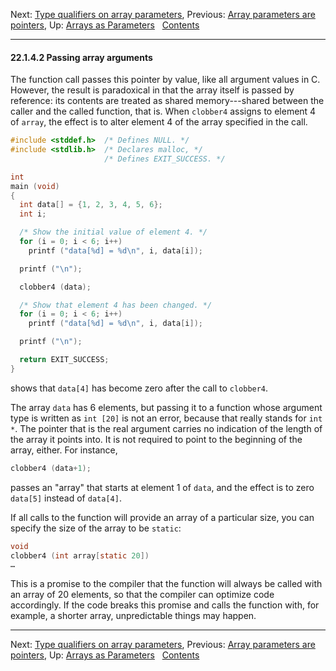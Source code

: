 Next: [Type qualifiers on array parameters](Array-Parm-Qualifiers.md),
Previous: [Array parameters are pointers](Array-Parm-Pointer.md), Up:
[Arrays as Parameters](Arrays-as-Parameters.md)  
[Contents](index.md#SEC_Contents "Table of contents")  

------------------------------------------------------------------------


#### 22.1.4.2 Passing array arguments 

The function call passes this pointer by value, like all argument values
in C. However, the result is paradoxical in that the array itself is
passed by reference: its contents are treated as shared memory---shared
between the caller and the called function, that is. When `clobber4`
assigns to element 4 of `array`, the effect is to alter element 4 of the
array specified in the call.

``` C
#include <stddef.h>  /* Defines NULL. */
#include <stdlib.h>  /* Declares malloc, */
                     /* Defines EXIT_SUCCESS. */

int
main (void)
{
  int data[] = {1, 2, 3, 4, 5, 6};
  int i;

  /* Show the initial value of element 4. */
  for (i = 0; i < 6; i++)
    printf ("data[%d] = %d\n", i, data[i]);

  printf ("\n");

  clobber4 (data);

  /* Show that element 4 has been changed. */
  for (i = 0; i < 6; i++)
    printf ("data[%d] = %d\n", i, data[i]);

  printf ("\n");

  return EXIT_SUCCESS;
}
```

shows that `data[4]` has become zero after the call to `clobber4`.

The array `data` has 6 elements, but passing it to a function whose
argument type is written as `int [20]` is not an error, because that
really stands for `int *`. The pointer that is the real argument carries
no indication of the length of the array it points into. It is not
required to point to the beginning of the array, either. For instance,

``` C
clobber4 (data+1);
```

passes an "array" that starts at element 1 of `data`, and the effect is
to zero `data[5]` instead of `data[4]`.

If all calls to the function will provide an array of a particular size,
you can specify the size of the array to be `static`:

``` C
void
clobber4 (int array[static 20])
…
```

This is a promise to the compiler that the function will always be
called with an array of 20 elements, so that the compiler can optimize
code accordingly. If the code breaks this promise and calls the function
with, for example, a shorter array, unpredictable things may happen.

------------------------------------------------------------------------

Next: [Type qualifiers on array parameters](Array-Parm-Qualifiers.md),
Previous: [Array parameters are pointers](Array-Parm-Pointer.md), Up:
[Arrays as Parameters](Arrays-as-Parameters.md)  
[Contents](index.md#SEC_Contents "Table of contents")  
